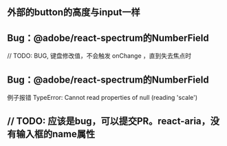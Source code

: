 
## 外部的button的高度与input一样

## Bug：@adobe/react-spectrum的NumberField 
// TODO: BUG, 键盘修改值，不会触发 onChange ，直到失去焦点时

## Bug：@adobe/react-spectrum的NumberField 
例子报错
TypeError: Cannot read properties of null (reading 'scale')

## // TODO: 应该是bug，可以提交PR。react-aria，没有输入框的name属性
